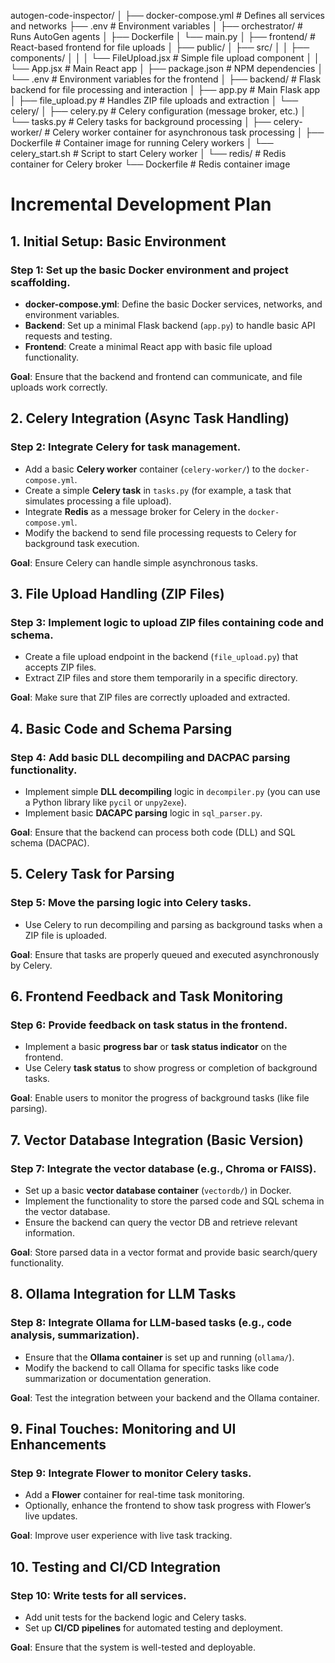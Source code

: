 autogen-code-inspector/
│
├── docker-compose.yml         # Defines all services and networks
├── .env                       # Environment variables
│
├── orchestrator/              # Runs AutoGen agents
│   ├── Dockerfile
│   └── main.py
│
├── frontend/                  # React-based frontend for file uploads
│   ├── public/
│   ├── src/
│   │   ├── components/
│   │   │   └── FileUpload.jsx  # Simple file upload component
│   │   └── App.jsx             # Main React app
│   ├── package.json            # NPM dependencies
│   └── .env                    # Environment variables for the frontend
│
├── backend/                   # Flask backend for file processing and interaction
│   ├── app.py                  # Main Flask app
│   ├── file_upload.py          # Handles ZIP file uploads and extraction
│   └── celery/
│       ├── celery.py           # Celery configuration (message broker, etc.)
│       └── tasks.py            # Celery tasks for background processing
│
├── celery-worker/              # Celery worker container for asynchronous task processing
│   ├── Dockerfile              # Container image for running Celery workers
│   └── celery_start.sh         # Script to start Celery worker
│
└── redis/                      # Redis container for Celery broker
    └── Dockerfile              # Redis container image

# Incremental Development Plan

## 1. Initial Setup: Basic Environment
### Step 1: Set up the basic Docker environment and project scaffolding.
- **docker-compose.yml**: Define the basic Docker services, networks, and environment variables.
- **Backend**: Set up a minimal Flask backend (`app.py`) to handle basic API requests and testing.
- **Frontend**: Create a minimal React app with basic file upload functionality.
  
**Goal**: Ensure that the backend and frontend can communicate, and file uploads work correctly.

## 2. Celery Integration (Async Task Handling)
### Step 2: Integrate Celery for task management.
- Add a basic **Celery worker** container (`celery-worker/`) to the `docker-compose.yml`.
- Create a simple **Celery task** in `tasks.py` (for example, a task that simulates processing a file upload).
- Integrate **Redis** as a message broker for Celery in the `docker-compose.yml`.
- Modify the backend to send file processing requests to Celery for background task execution.

**Goal**: Ensure Celery can handle simple asynchronous tasks.

## 3. File Upload Handling (ZIP Files)
### Step 3: Implement logic to upload ZIP files containing code and schema.
- Create a file upload endpoint in the backend (`file_upload.py`) that accepts ZIP files.
- Extract ZIP files and store them temporarily in a specific directory.

**Goal**: Make sure that ZIP files are correctly uploaded and extracted.

## 4. Basic Code and Schema Parsing
### Step 4: Add basic DLL decompiling and DACPAC parsing functionality.
- Implement simple **DLL decompiling** logic in `decompiler.py` (you can use a Python library like `pycil` or `unpy2exe`).
- Implement basic **DACAPC parsing** logic in `sql_parser.py`.

**Goal**: Ensure that the backend can process both code (DLL) and SQL schema (DACPAC).

## 5. Celery Task for Parsing
### Step 5: Move the parsing logic into Celery tasks.
- Use Celery to run decompiling and parsing as background tasks when a ZIP file is uploaded.

**Goal**: Ensure that tasks are properly queued and executed asynchronously by Celery.

## 6. Frontend Feedback and Task Monitoring
### Step 6: Provide feedback on task status in the frontend.
- Implement a basic **progress bar** or **task status indicator** on the frontend.
- Use Celery **task status** to show progress or completion of background tasks.

**Goal**: Enable users to monitor the progress of background tasks (like file parsing).

## 7. Vector Database Integration (Basic Version)
### Step 7: Integrate the vector database (e.g., Chroma or FAISS).
- Set up a basic **vector database container** (`vectordb/`) in Docker.
- Implement the functionality to store the parsed code and SQL schema in the vector database.
- Ensure the backend can query the vector DB and retrieve relevant information.

**Goal**: Store parsed data in a vector format and provide basic search/query functionality.

## 8. Ollama Integration for LLM Tasks
### Step 8: Integrate Ollama for LLM-based tasks (e.g., code analysis, summarization).
- Ensure that the **Ollama container** is set up and running (`ollama/`).
- Modify the backend to call Ollama for specific tasks like code summarization or documentation generation.

**Goal**: Test the integration between your backend and the Ollama container.

## 9. Final Touches: Monitoring and UI Enhancements
### Step 9: Integrate Flower to monitor Celery tasks.
- Add a **Flower** container for real-time task monitoring.
- Optionally, enhance the frontend to show task progress with Flower’s live updates.

**Goal**: Improve user experience with live task tracking.

## 10. Testing and CI/CD Integration
### Step 10: Write tests for all services.
- Add unit tests for the backend logic and Celery tasks.
- Set up **CI/CD pipelines** for automated testing and deployment.

**Goal**: Ensure that the system is well-tested and deployable.
